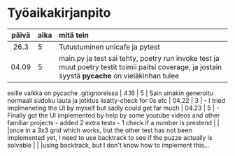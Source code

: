 # Työaikakirjanpito

| päivä | aika | mitä tein  |
| :----:|:-----| :-----|
|  26.3 | 5    | Tutustuminen unicafe ja pytest  |
|  04.09| 5    | main.py ja test sai tehty, poetry run invoke test ja muut poetry testit toimii paitsi coverage, ja jostain syystä __pycache__ on vieläkinhan tulee 
esille vaikka on pycache .gitignoreissa
| 4.16  |  5  | Sain ainakin generoitu normaali sudoku lauta ja jotktus lisatty-check for 0s etc
| 04.22 |  3  | - I tried implmeneting the UI by myself but sadly could get far much
| 04.23 |  5  | - Finally got the UI implemented by help by some youtube videos and other familiar projects - added 2 extra tests - 1 check if a number is prestend
|       |     |once in a 3x3 grid which works, but the other test has not been implemented yet, I need to use backtrack to see if the puzze actually is solvable 
|       |     |using backtrack, but I don't know how to implement this... 
